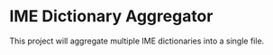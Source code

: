 # IME Dictionary Aggregator

This project will aggregate multiple IME dictionaries into a single file.
